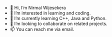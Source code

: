 - 👋 Hi, I’m Nirmal Wijesekera
- 👀 I’m interested in learning and coding.
- 🌱 I’m currently learning C++, Java and Python.
- 💞️ I’m looking to collaborate on related projects.
- 📫 You can reach me via email.

<!---
nirmal0513/nirmal0513 is a ✨ special ✨ repository because its `README.md` (this file) appears on your GitHub profile.
You can click the Preview link to take a look at your changes.
--->
